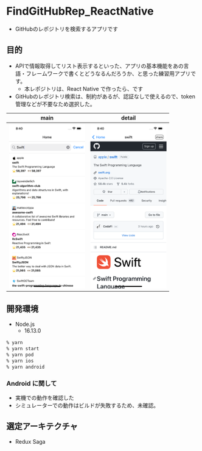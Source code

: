 FindGitHubRep_ReactNative
===

- GitHubのレポジトリを検索するアプリです

## 目的

- APIで情報取得してリスト表示するといった、アプリの基本機能をあの言語・フレームワークで書くとどうなるんだろうか、と思った練習用アプリです。
	- 本レポジトリは、React Native で作ったら、です
- GitHubのレポジトリ検索は、制約があるが、認証なしで使えるので、token 管理などが不要なため選択した。

| main | detail|
| :-: | :-: |
| <img src="./README_Images/main.png" width="200" /> | <img src="./README_Images/detail.png" width="200" /> |

## 開発環境

- Node.js
	- 16.13.0


```shell
% yarn
% yarn start
% yarn pod
% yarn ios
% yarn android
```

### Android に関して

- 実機での動作を確認した
-  シミュレーターでの動作はビルドが失敗するため、未確認。

## 選定アーキテクチャ

- Redux Saga
